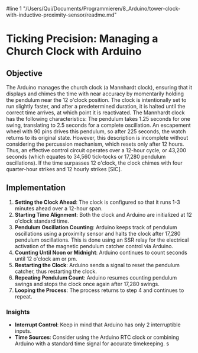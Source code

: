 #line 1 "/Users/Qui/Documents/Programmieren/8_Arduino/tower-clock-with-inductive-proximity-sensor/readme.md"
# Ticking Precision: Managing a Church Clock with Arduino

## Objective

The Arduino manages the church clock (a Mannhardt clock), ensuring that it displays and chimes the time with near accuracy by momentarily holding the pendulum near the 12 o'clock position. The clock is intentionally set to run slightly faster, and after a predetermined duration, it is halted until the correct time arrives, at which point it is reactivated.
The Mannhardt clock has the following characteristics: The pendulum takes 1.25 seconds for one swing, translating to 2.5 seconds for a complete oscillation. An escapement wheel with 90 pins drives this pendulum, so after 225 seconds, the watch returns to its original state. However, this description is incomplete without considering the percussion mechanism, which resets only after 12 hours. Thus, an effective control circuit operates over a 12-hour cycle, or 43,200 seconds (which equates to 34,560 tick-tocks or 17,280 pendulum oscillations).
If the time surpasses 12 o'clock, the clock chimes with four quarter-hour strikes and 12 hourly strikes [SIC].

## Implementation

1. **Setting the Clock Ahead**: The clock is configured so that it runs 1-3 minutes ahead over a 12-hour span.
2. **Starting Time Alignment**: Both the clock and Arduino are initialized at 12 o'clock standard time.
3. **Pendulum Oscillation Counting**: Arduino keeps track of pendulum oscillations using a proximity sensor and halts the clock after 17,280 pendulum oscillations. This is done using an SSR relay for the electrical activation of the magnetic pendulum catcher control via Arduino.
4. **Counting Until Noon or Midnight**: Arduino continues to count seconds until 12 o'clock am or pm.
5. **Restarting the Clock**: Arduino sends a signal to reset the pendulum catcher, thus restarting the clock.
6. **Repeating Pendulum Count**: Arduino resumes counting pendulum swings and stops the clock once again after 17,280 swings.
7. **Looping the Process**: The process returns to step 4 and continues to repeat.

### Insights

- **Interrupt Control**: Keep in mind that Arduino has only 2 interruptible inputs.
- **Time Sources**: Consider using the Arduino RTC clock or combining Arduino with a standard time signal for accurate timekeeping.
  s